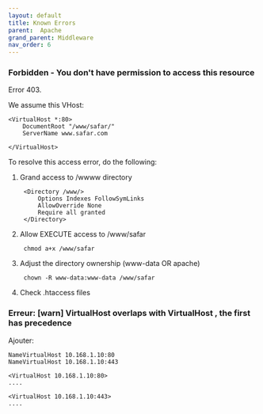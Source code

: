 ```yaml
---
layout: default
title: Known Errors
parent:  Apache
grand_parent: Middleware
nav_order: 6
---
```


### Forbidden - You don't have permission to access this resource
Error 403.

We assume this VHost:

	<VirtualHost *:80>
	    DocumentRoot "/www/safar/"
	    ServerName www.safar.com

	</VirtualHost>

To resolve this access error, do the following:

1. Grand access to /wwww directory

		<Directory /www/>
			Options Indexes FollowSymLinks
			AllowOverride None
			Require all granted
		</Directory>

2. Allow EXECUTE access to /www/safar

		chmod a+x /www/safar

3. Adjust the directory ownership (www-data OR apache)

		chown -R www-data:www-data /www/safar
		
4. Check .htaccess files

### Erreur: [warn] VirtualHost overlaps with VirtualHost , the first has precedence
Ajouter:

	NameVirtualHost 10.168.1.10:80
	NameVirtualHost 10.168.1.10:443

	<VirtualHost 10.168.1.10:80>
	....
	
	<VirtualHost 10.168.1.10:443>
	....


